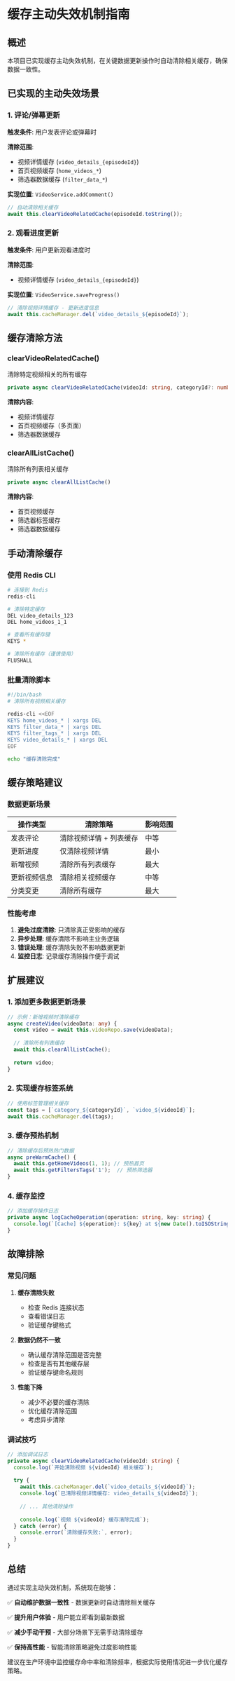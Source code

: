 # 缓存主动失效机制指南

## 概述

本项目已实现缓存主动失效机制，在关键数据更新操作时自动清除相关缓存，确保数据一致性。

## 已实现的主动失效场景

### 1. 评论/弹幕更新

**触发条件**: 用户发表评论或弹幕时

**清除范围**:
- 视频详情缓存 (`video_details_{episodeId}`)
- 首页视频缓存 (`home_videos_*`)
- 筛选器数据缓存 (`filter_data_*`)

**实现位置**: `VideoService.addComment()`

```typescript
// 自动清除相关缓存
await this.clearVideoRelatedCache(episodeId.toString());
```

### 2. 观看进度更新

**触发条件**: 用户更新观看进度时

**清除范围**:
- 视频详情缓存 (`video_details_{episodeId}`)

**实现位置**: `VideoService.saveProgress()`

```typescript
// 清除视频详情缓存 - 更新进度信息
await this.cacheManager.del(`video_details_${episodeId}`);
```

## 缓存清除方法

### clearVideoRelatedCache()

清除特定视频相关的所有缓存

```typescript
private async clearVideoRelatedCache(videoId: string, categoryId?: number)
```

**清除内容**:
- 视频详情缓存
- 首页视频缓存（多页面）
- 筛选器数据缓存

### clearAllListCache()

清除所有列表相关缓存

```typescript
private async clearAllListCache()
```

**清除内容**:
- 首页视频缓存
- 筛选器标签缓存
- 筛选器数据缓存

## 手动清除缓存

### 使用 Redis CLI

```bash
# 连接到 Redis
redis-cli

# 清除特定缓存
DEL video_details_123
DEL home_videos_1_1

# 查看所有缓存键
KEYS *

# 清除所有缓存（谨慎使用）
FLUSHALL
```

### 批量清除脚本

```bash
#!/bin/bash
# 清除所有视频相关缓存

redis-cli <<EOF
KEYS home_videos_* | xargs DEL
KEYS filter_data_* | xargs DEL
KEYS filter_tags_* | xargs DEL
KEYS video_details_* | xargs DEL
EOF

echo "缓存清除完成"
```

## 缓存策略建议

### 数据更新场景

| 操作类型 | 清除策略 | 影响范围 |
|---------|---------|----------|
| 发表评论 | 清除视频详情 + 列表缓存 | 中等 |
| 更新进度 | 仅清除视频详情 | 最小 |
| 新增视频 | 清除所有列表缓存 | 最大 |
| 更新视频信息 | 清除相关视频缓存 | 中等 |
| 分类变更 | 清除所有缓存 | 最大 |

### 性能考虑

1. **避免过度清除**: 只清除真正受影响的缓存
2. **异步处理**: 缓存清除不影响主业务逻辑
3. **错误处理**: 缓存清除失败不影响数据更新
4. **监控日志**: 记录缓存清除操作便于调试

## 扩展建议

### 1. 添加更多数据更新场景

```typescript
// 示例：新增视频时清除缓存
async createVideo(videoData: any) {
  const video = await this.videoRepo.save(videoData);
  
  // 清除所有列表缓存
  await this.clearAllListCache();
  
  return video;
}
```

### 2. 实现缓存标签系统

```typescript
// 使用标签管理相关缓存
const tags = [`category_${categoryId}`, `video_${videoId}`];
await this.cacheManager.del(tags);
```

### 3. 缓存预热机制

```typescript
// 清除缓存后预热热门数据
async preWarmCache() {
  await this.getHomeVideos(1, 1); // 预热首页
  await this.getFiltersTags('1');  // 预热筛选器
}
```

### 4. 缓存监控

```typescript
// 添加缓存操作日志
private async logCacheOperation(operation: string, key: string) {
  console.log(`[Cache] ${operation}: ${key} at ${new Date().toISOString()}`);
}
```

## 故障排除

### 常见问题

1. **缓存清除失败**
   - 检查 Redis 连接状态
   - 查看错误日志
   - 验证缓存键格式

2. **数据仍然不一致**
   - 确认缓存清除范围是否完整
   - 检查是否有其他缓存层
   - 验证缓存键命名规则

3. **性能下降**
   - 减少不必要的缓存清除
   - 优化缓存清除范围
   - 考虑异步清除

### 调试技巧

```typescript
// 添加调试日志
private async clearVideoRelatedCache(videoId: string) {
  console.log(`开始清除视频 ${videoId} 相关缓存`);
  
  try {
    await this.cacheManager.del(`video_details_${videoId}`);
    console.log(`已清除视频详情缓存: video_details_${videoId}`);
    
    // ... 其他清除操作
    
    console.log(`视频 ${videoId} 缓存清除完成`);
  } catch (error) {
    console.error(`清除缓存失败:`, error);
  }
}
```

## 总结

通过实现主动失效机制，系统现在能够：

✅ **自动维护数据一致性** - 数据更新时自动清除相关缓存

✅ **提升用户体验** - 用户能立即看到最新数据

✅ **减少手动干预** - 大部分场景下无需手动清除缓存

✅ **保持高性能** - 智能清除策略避免过度影响性能

建议在生产环境中监控缓存命中率和清除频率，根据实际使用情况进一步优化缓存策略。